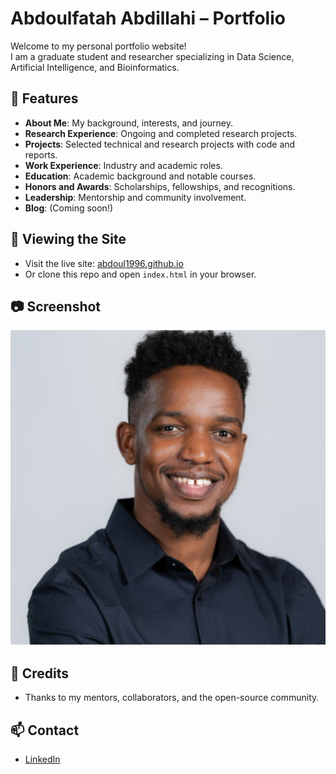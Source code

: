 # Abdoulfatah Abdillahi – Portfolio

Welcome to my personal portfolio website!  
I am a graduate student and researcher specializing in Data Science, Artificial Intelligence, and Bioinformatics.

## 🌟 Features

- **About Me**: My background, interests, and journey.
- **Research Experience**: Ongoing and completed research projects.
- **Projects**: Selected technical and research projects with code and reports.
- **Work Experience**: Industry and academic roles.
- **Education**: Academic background and notable courses.
- **Honors and Awards**: Scholarships, fellowships, and recognitions.
- **Leadership**: Mentorship and community involvement.
- **Blog**: (Coming soon!)

## 🚀 Viewing the Site

- Visit the live site: [abdoul1996.github.io](https://abdoul1996.github.io)
- Or clone this repo and open `index.html` in your browser.

## 📷 Screenshot

![Portfolio Screenshot](assets/images/Abdoul.png)

## 🙏 Credits

- Thanks to my mentors, collaborators, and the open-source community.

## 📫 Contact

- [LinkedIn](https://www.linkedin.com/in/abdoulfatah-abdillahi/)